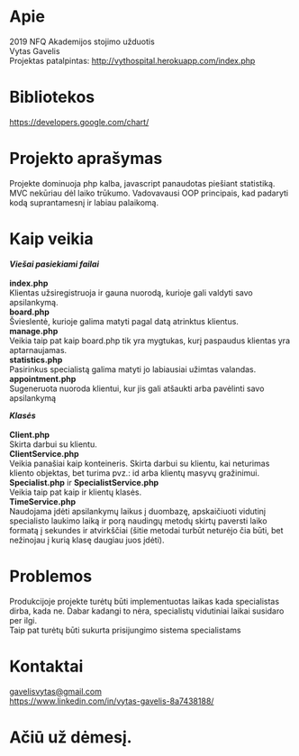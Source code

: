 Apie
==========
2019 NFQ Akademijos stojimo užduotis<br />
Vytas Gavelis <br />
Projektas patalpintas: http://vythospital.herokuapp.com/index.php <br />
  
Bibliotekos
==========
https://developers.google.com/chart/ <br />

Projekto aprašymas
==========
Projekte dominuoja php kalba, javascript panaudotas piešiant statistiką. MVC nekūriau dėl laiko trūkumo. Vadovavausi OOP principais, kad padaryti kodą suprantamesnį ir labiau palaikomą.

Kaip veikia
==========
**_Viešai pasiekiami failai_**<br />
<br />
**index.php** <br />
Klientas užsiregistruoja ir gauna nuorodą, kurioje gali valdyti savo apsilankymą. <br />
**board.php** <br />
Švieslentė, kurioje galima matyti pagal datą atrinktus klientus. <br />
**manage.php** <br />
Veikia taip pat kaip board.php tik yra mygtukas, kurį paspaudus klientas yra aptarnaujamas. <br />
**statistics.php** <br />
Pasirinkus specialistą galima matyti jo labiausiai užimtas valandas. <br />
**appointment.php** <br />
Sugeneruota nuoroda klientui, kur jis gali atšaukti arba pavėlinti savo apsilankymą <br />


**_Klasės_**<br />
<br />
**Client.php**<br />
Skirta darbui su klientu.<br />
**ClientService.php**<br />
Veikia panašiai kaip konteineris. Skirta darbui su klientu, kai neturimas kliento objektas, bet turima pvz.: id arba klientų masyvų gražinimui.<br />
**Specialist.php** ir **SpecialistService.php**<br />
Veikia taip pat kaip ir klientų klasės.<br />
**TimeService.php**<br />
Naudojama įdėti apsilankymų laikus į duombazę, apskaičiuoti vidutinį specialisto laukimo laiką ir porą naudingų metodų skirtų paversti laiko formatą į sekundes ir atvirkščiai (šitie metodai turbūt neturėjo čia būti, bet nežinojau į kurią klasę daugiau juos įdėti).<br />

Problemos
==========
Produkcijoje projekte turėtų būti implementuotas laikas kada specialistas dirba, kada ne. Dabar kadangi to nėra, specialistų vidutiniai laikai susidaro per ilgi. <br />
Taip pat turėtų būti sukurta prisijungimo sistema specialistams <br />

Kontaktai
==========
gavelisvytas@gmail.com<br />
https://www.linkedin.com/in/vytas-gavelis-8a7438188/

<h1>Ačiū už dėmesį.</h1>
